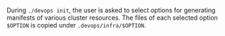 During `./devops init`, the user is asked to select options for generating manifests of various cluster resources.
The files of each selected option `$OPTION` is copied under `.devops/infra/$OPTION`.